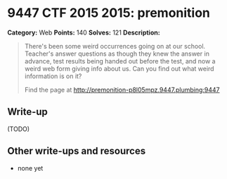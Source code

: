 # 9447 CTF 2015 2015: premonition

**Category:** Web
**Points:** 140
**Solves:** 121
**Description:**

>  There's been some weird occurrences going on at our school. Teacher's answer questions as though they knew the answer in advance, test results being handed out before the test, and now a weird web form giving info about us. Can you find out what weird information is on it?
> 
> 
>  Find the page at <http://premonition-p8l05mpz.9447.plumbing:9447>


## Write-up

(TODO)

## Other write-ups and resources

* none yet
